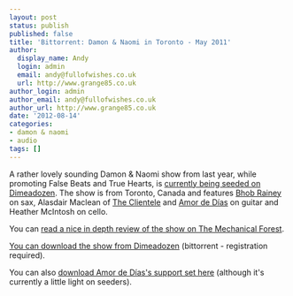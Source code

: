 ```yaml
---
layout: post
status: publish
published: false
title: 'Bittorrent: Damon & Naomi in Toronto - May 2011'
author:
  display_name: Andy
  login: admin
  email: andy@fullofwishes.co.uk
  url: http://www.grange85.co.uk
author_login: admin
author_email: andy@fullofwishes.co.uk
author_url: http://www.grange85.co.uk
date: '2012-08-14'
categories:
- damon & naomi
- audio
tags: []
---
```

<p>A rather lovely sounding Damon & Naomi show from last year, while promoting False Beats and True Hearts, is <a href="http://www.dimeadozen.org/torrents-details.php?id=416308">currently being seeded on Dimeadozen</a>. The show is from Toronto, Canada and features  <a href="http://bhobrainey.com/">Bhob Rainey</a> on sax, Alasdair Maclean of <a href="http://www.theclientele.co.uk/">The Clientele</a> and <a href="http://amordedias.com/">Amor de Días</a> on guitar and Heather McIntosh on cello.</p>
<p>You can <a href="http://mechanicalforestsound.blogspot.co.uk/2012/04/gig-damon-naomi.html">read a nice in depth review of the show on The Mechanical Forest</a>.</p>
<p><a href="http://www.dimeadozen.org/torrents-details.php?id=416308">You can download the show from Dimeadozen</a> (bittorrent - registration required).</p>
<p>You can also <a href="http://www.dimeadozen.org/torrents-details.php?id=415570">download Amor de Días's support set here</a> (although it's currently a little light on seeders).</p>
